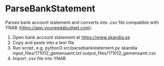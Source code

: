 # ParseBankStatement

Parses bank account statement and converts into .csv file compatible with YNAB (https://app.youneedabudget.com).

1. Open bank account statement at https://www.skandia.se
2. Copy and paste into a text file
3. Run script, e.g.
    python3 src/parsebankstatement.py skandia input_files/171012_gemensamt.txt output_files/171012_gemensamt.csv
4. Import .csv file into YNAB 
